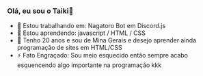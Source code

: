 ### Olá, eu sou o Taiki👋

- 🔭 Estou trabalhando em: Nagatoro Bot em Discord.js
- 🌱 Estou aprendendo: javascript / HTML / CSS
- 💬 Tenho 20 anos e sou de Mina Gerais e desejo aprender ainda programação de sites em HTML/CSS
- ⚡ Fato Engraçado: Sou meio esquecido então sempre acabo esquencendo algo importante na programação kkk
